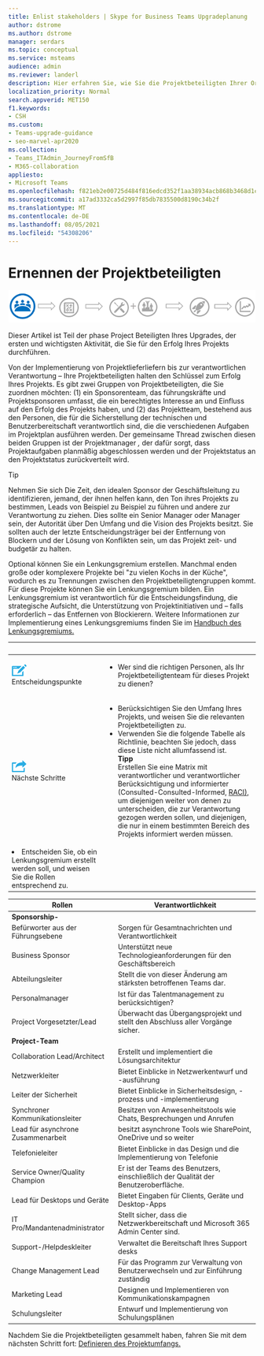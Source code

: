 ```yaml
---
title: Enlist stakeholders | Skype for Business Teams Upgradeplanung
author: dstrome
ms.author: dstrome
manager: serdars
ms.topic: conceptual
ms.service: msteams
audience: admin
ms.reviewer: landerl
description: Hier erfahren Sie, wie Sie die Projektbeteiligten Ihrer Organisation strukturieren, um sicherzustellen, Microsoft Teams Upgrade erfolgreich ist.
localization_priority: Normal
search.appverid: MET150
f1.keywords:
- CSH
ms.custom:
- Teams-upgrade-guidance
- seo-marvel-apr2020
ms.collection:
- Teams_ITAdmin_JourneyFromSfB
- M365-collaboration
appliesto:
- Microsoft Teams
ms.openlocfilehash: f821eb2e00725d484f816edcd352f1aa38934acb868b3468d1c7ef984b03b506
ms.sourcegitcommit: a17ad3332ca5d2997f85db7835500d8190c34b2f
ms.translationtype: MT
ms.contentlocale: de-DE
ms.lasthandoff: 08/05/2021
ms.locfileid: "54308206"
---
```

# <a name="enlist-your-project-stakeholders"></a>Ernennen der Projektbeteiligten

![Abbildung, die den Status der Beteiligten beim Upgrade zeigt](media/upgrade-banner-stakeholders.png "Phasen des Upgradewegs, mit Betonung auf dem Zusammenkunftsteam der Projektbeteiligten")

Dieser Artikel ist Teil der phase Project Beteiligten Ihres Upgrades, der ersten und wichtigsten Aktivität, die Sie für den Erfolg Ihres Projekts durchführen.

Von der Implementierung von Projektlieferliefern bis zur verantwortlichen Verantwortung – Ihre Projektbeteiligten halten den Schlüssel zum Erfolg Ihres Projekts. Es gibt zwei Gruppen von Projektbeteiligten, die Sie  zuordnen möchten: (1) ein Sponsorenteam, das führungskräfte und Projektsponsoren umfasst, die ein berechtigtes Interesse an und Einfluss auf den Erfolg des Projekts haben, und (2) das Projektteam, bestehend aus den Personen, die für die Sicherstellung der technischen und Benutzerbereitschaft verantwortlich sind, die die verschiedenen Aufgaben im Projektplan ausführen werden. Der gemeinsame Thread zwischen diesen beiden Gruppen ist der Projektmanager _,_ der dafür sorgt, dass Projektaufgaben planmäßig abgeschlossen werden und der Projektstatus an den Projektstatus zurückverteilt wird.

> [!Tip]
> Nehmen Sie sich Die Zeit, den idealen Sponsor der Geschäftsleitung zu identifizieren, jemand, der ihnen helfen kann, den Ton ihres Projekts zu bestimmen, Leads von Beispiel zu Beispiel zu führen und andere zur Verantwortung zu ziehen. Dies sollte ein Senior Manager oder Manager sein, der Autorität über Den Umfang und die Vision des Projekts besitzt. Sie sollten auch der letzte Entscheidungsträger bei der Entfernung von Blockern und der Lösung von Konflikten sein, um das Projekt zeit- und budgetär zu halten.

Optional können Sie ein Lenkungsgremium erstellen. Manchmal enden große oder komplexere Projekte bei "zu vielen Kochs in der Küche", wodurch es zu Trennungen zwischen den Projektbeteiligtengruppen kommt. Für diese Projekte können Sie ein Lenkungsgremium bilden. Ein Lenkungsgremium ist verantwortlich für die Entscheidungsfindung, die strategische Aufsicht, die Unterstützung von Projektinitiativen und – falls erforderlich – das Entfernen von Blockierern. Weitere Informationen zur Implementierung eines Lenkungsgremiums finden Sie im [Handbuch des Lenkungsgremiums.](./envision-steering-committee-complete-guide.md)

|&nbsp; |&nbsp; |
|---|---|
| ![Ein Symbol mit Entscheidungspunkten](media/audio_conferencing_image7.png) <br/>Entscheidungspunkte | <ul><li>Wer sind die richtigen Personen, als Ihr Projektbeteiligtenteam für dieses Projekt zu dienen?</li></ul> |
| ![Ein Symbol, das die nächsten Schritte darstellt](media/audio_conferencing_image9.png)<br/>Nächste Schritte | <ul><li>Berücksichtigen Sie den Umfang Ihres Projekts, und weisen Sie die relevanten Projektbeteiligten zu.</li><li>Verwenden Sie die folgende Tabelle als Richtlinie, beachten Sie jedoch, dass diese Liste nicht allumfassend ist.<br><strong>Tipp</strong><br>Erstellen Sie eine Matrix mit verantwortlicher und verantwortlicher Berücksichtigung und informierter (Consulted-Consulted-Informed, [RACI),](https://en.wikipedia.org/wiki/Responsibility_assignment_matrix) um diejenigen weiter von denen zu unterscheiden, die zur Verantwortung gezogen werden sollen, und diejenigen, die nur in einem bestimmten Bereich des Projekts informiert werden müssen.</li> |
| <li>Entscheiden Sie, ob ein Lenkungsgremium erstellt werden soll, und weisen Sie die Rollen entsprechend zu.</li></ul> | |

|  Rollen | Verantwortlichkeit |
|---|---|
| **Sponsorship-** | |
| Befürworter aus der Führungsebene | Sorgen für Gesamtnachrichten und Verantwortlichkeit |
| Business Sponsor | Unterstützt neue Technologieanforderungen für den Geschäftsbereich |
| Abteilungsleiter | Stellt die von dieser Änderung am stärksten betroffenen Teams dar. |
| Personalmanager | Ist für das Talentmanagement zu berücksichtigen? |
| Project Vorgesetzter/Lead | Überwacht das Übergangsprojekt und stellt den Abschluss aller Vorgänge sicher. |
| **Project-Team** | |
| Collaboration Lead/Architect | Erstellt und implementiert die Lösungsarchitektur |
| Netzwerkleiter | Bietet Einblicke in Netzwerkentwurf und -ausführung |
| Leiter der Sicherheit | Bietet Einblicke in Sicherheitsdesign, -prozess und -implementierung |
| Synchroner Kommunikationsleiter | Besitzen von Anwesenheitstools wie Chats, Besprechungen und Anrufen |
| Lead für asynchrone Zusammenarbeit | besitzt asynchrone Tools wie SharePoint, OneDrive und so weiter |
| Telefonieleiter | Bietet Einblicke in das Design und die Implementierung von Telefonie |
| Service Owner/Quality Champion | Er ist der Teams des Benutzers, einschließlich der Qualität der Benutzeroberfläche. |
| Lead für Desktops und Geräte | Bietet Eingaben für Clients, Geräte und Desktop-Apps |
| IT Pro/Mandantenadministrator | Stellt sicher, dass die Netzwerkbereitschaft und Microsoft 365 Admin Center sind. |
| Support-/Helpdeskleiter | Verwaltet die Bereitschaft Ihres Support desks |
| Change Management Lead | Für das Programm zur Verwaltung von Benutzerwechseln und zur Einführung zuständig |
| Marketing Lead | Designen und Implementieren von Kommunikationskampagnen |
| Schulungsleiter | Entwurf und Implementierung von Schulungsplänen |

Nachdem Sie die Projektbeteiligten gesammelt haben, fahren Sie mit dem nächsten Schritt fort: [Definieren des Projektumfangs.](./upgrade-define-project-scope.md)
